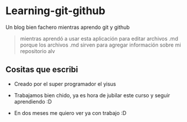 # Learning-git-github
Un blog bien fachero mientras aprendo git y github
>mientras aprendó a usar esta aplicación para editar archivos .md porque los archivos .md sirven para agregar información sobre mi repositorio alv


## Cositas que escribi
* Creado por el super programador el yisus
* Trabajamos bien chido, ya es hora de jubilar este curso y seguir aprendiendo :D

* En dos meses me quiero ver ya con trabajo :D